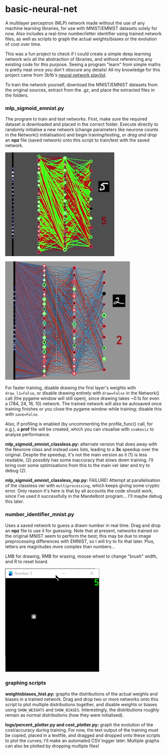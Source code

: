 # basic-neural-net
A multilayer perceptron (MLP) network made without the use of any machine learning libraries, for use with MNIST/EMNIST datasets solely for now. Also includes a real-time number/letter identifier using trained network files, as well as scripts to graph the actual weights/biases or the evolution of cost over time.

This was a fun project to check if I could create a simple deep learning network w/o all the abstraction of libraries, and without referencing any existing code for this purpose. Seeing a program "learn" from simple maths is pretty neat once you don't obscure any details! All my knowledge for this project came from 3b1b's [neural network playlist](https://www.youtube.com/watch?v=aircAruvnKk&list=PLZHQObOWTQDNU6R1_67000Dx_ZCJB-3pi).

To train the network yourself, download the MNIST/EMNIST datasets from the original sources, extract from the .gz, and place the extracted files in the folders.


### mlp_sigmoid_emnist.py
The program to train and test networks. First, make sure the required dataset is downloaded and placed in the correct folder. Execute directly to randomly initialise a new network (change parameters like neurone counts in the Network() initialisation) and begin training/testing, or *drag and drop* an **npz** file (saved network) onto this script to train/test with the saved network.

![MNIST network evolution 1](./examples/mnist_93acc_3mb.gif)

![MNIST network evolution 2](./examples/mnist__84acc_2mb.gif)

For faster training, disable drawing the first layer's weights with `draw_l1=False`, or disable drawing entirely with `draw=False` in the Network() call (the pygame window will still open), since drawing takes ~0.1s for even a (784, 24, 16, 10) network. The trained network will also be autosaved once training finishes or you close the pygame window while training; disable this with `save=False`.

Also, if profiling is enabled (by uncommenting the profile_func() call, for e.g.), a **prof** file will be created, which you can visualise with `snakeviz` to analyse performance.

**mlp_sigmoid_emnist_classless.py:** alternate version that does away with the Neurone class and instead uses lists, leading to a **3x** speedup over the original. Despite the speedup, it's not the main version as it (1) is less readable, (2) possibly has some inaccuracy that slows down training. I'll bring over some optimisations from this to the main ver later and try to debug (2).

**mlp_sigmoid_emnist_classless_mp.py:** FAILURE! Attempt at parallelisation of the classless ver with `multiprocessing`, which keeps giving some cryptic error. Only reason it's here is that by all accounts the code should work, since I've used it successfully in the Mandelbrot program... I'll maybe debug this later.


### number_identifier_mnist.py
Uses a saved network to guess a drawn number in real time. Drag and drop an **npz** file to use it for guessing. Note that at present, networks trained on the original MNIST seem to perform the best; this may be due to image preprocessing differences with EMNIST, so I will try to fix that later. Plus, letters are magnitudes more complex than numbers...

LMB for drawing, RMB for erasing, mouse wheel to change "brush" width, and R to reset board.

![number identifier program working](./examples/python_1668805489.gif)


### graphing scripts
**weightsbiases_hist.py:** graphs the distributions of the actual weights and biases in a trained network. Drag and drop two or more networks onto this script to plot multiple distributions together, and disable weights or biases using `SHOW_WEIGHTS` and `SHOW_BIASES`. Interestingly, the distributions roughly remain as normal distributions (how they were initialised).

**logs/percent_plotter.py and cost_plotter.py:** graph the evolution of the cost/accuracy during training. For now, the text output of the training must be copied, placed in a textfile, and dragged and dropped onto these scripts to plot the curves; I'll make an automated CSV logger later. Multiple graphs can also be plotted by dropping multiple files! 